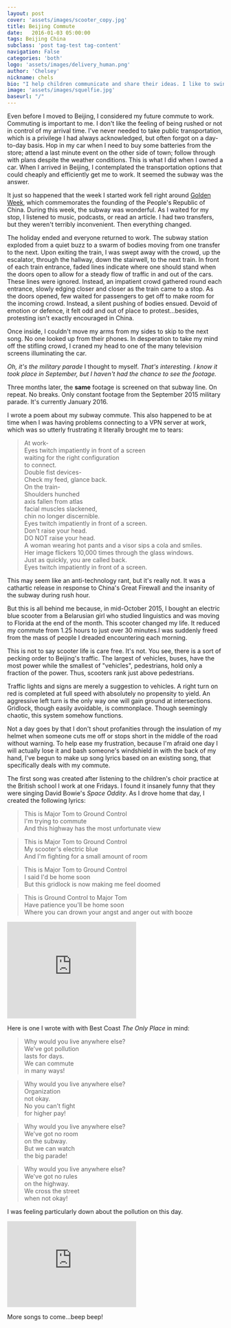 ```yaml
---
layout: post
cover: 'assets/images/scooter_copy.jpg'
title: Beijing Commute
date:   2016-01-03 05:00:00
tags: Beijing China
subclass: 'post tag-test tag-content'
navigation: False
categories: 'both'
logo: 'assets/images/delivery_human.png'
author: 'Chelsey'
nickname: chels
bio: "I help children communicate and share their ideas. I like to swing dance, watch horror movies, draw stick figure comics, and laugh at small failures."
image: 'assets/images/squelfie.jpg'
baseurl: "/"
---
```


Even before I moved to Beijing, I considered my future commute to work. Commuting is important to me. I don't like the feeling of being rushed or not in control of my arrival time. I've never needed to take public transportation, which is a privilege I had always acknowledged, but often forgot on a day-to-day basis. Hop in my car when I need to buy some batteries from the store; attend a last minute event on the other side of town; follow through with plans despite the weather conditions. This is what I did when I owned a car. When I arrived in Beijing, I contemplated the transportation options that could cheaply and efficiently get me to work. It seemed the subway was the answer. 

It just so happened that the week I started work fell right around [Golden Week](http://www.travelchinaguide.com/intro/festival/national.htm), which commemorates the founding of the People's Republic of China. During this week, the subway was wonderful. As I waited for my stop, I listened to music, podcasts, or read an article. I had two transfers, but they weren't terribly inconvenient. Then everything changed.

The holiday ended and everyone returned to work. The subway station exploded from a quiet buzz to a swarm of bodies moving from one transfer to the next. Upon exiting the train, I was swept away with the crowd, up the escalator, through the hallway, down the stairwell, to the next train. In front of each train entrance, faded lines indicate where one should stand when the doors open to allow for a steady flow of traffic in and out of the cars. These lines were ignored. Instead, an impatient crowd gathered round each entrance, slowly edging closer and closer as the train came to a stop. As the doors opened, few waited for passengers to get off to make room for the incoming crowd. Instead, a silent pushing of bodies ensued. Devoid of emotion or defence, it felt odd and out of place to protest...besides, protesting isn't exactly encouraged in China.
 
Once inside, I couldn't move my arms from my sides to skip to the next song. No one looked up from their phones. In desperation to take my mind off the stifling crowd, I craned my head to one of the many television screens illuminating the car. 

*Oh, it's the military parade* I thought to myself. 
*That's interesting. I know it took place in September, but I haven't had the chance to see the footage.*

Three months later, the **same** footage is screened on that subway line. On repeat. No breaks. Only constant footage from the September 2015 military parade. It's currently January 2016. 

I wrote a poem about my subway commute. This also happened to be at time when I was having problems connecting to a VPN server at work, which was so utterly frustrating it literally brought me to tears:

>At work-  
>Eyes twitch impatiently in front of a screen  
>waiting for the right configuration  
>to connect.  
>Double fist devices-  
>Check my feed, glance back.  
>On the train-  
>Shoulders hunched  
>axis fallen from atlas  
>facial muscles slackened,   
>chin no longer discernible.  
>Eyes twitch impatiently in front of a screen.  
>Don't raise your head.  
>DO NOT raise your head.  
>A woman wearing hot pants and a visor sips a cola and smiles.  
>Her image flickers 10,000 times through the glass windows.  
>Just as quickly, you are called back.  
>Eyes twitch impatiently in front of a screen.  

This may seem like an anti-technology rant, but it's really not. It was a cathartic release in response to China's Great Firewall and the insanity of the subway during rush hour. 

But this is all behind me because, in mid-October 2015, I bought an electric blue scooter from a Belarusian girl who studied linguistics and was moving to Florida at the end of the month. 
This scooter changed my life. It reduced my commute from 1.25 hours to just over 30 minutes.I was suddenly freed from the mass of people I dreaded encountering each morning.  

This is not to say scooter life is care free. It's not. You see, there is a sort of pecking order to Beijing's traffic. The largest of vehicles, buses, have the most power while the smallest of "vehicles", pedestrians, hold only a fraction of the power. Thus, scooters rank just above pedestrians. 

Traffic lights and signs are merely a suggestion to vehicles. A right turn on red is completed at full speed with absolutely no propensity to yield. An aggressive left turn is the only way one will gain ground at intersections. Gridlock, though easily avoidable, is commonplace. Though seemingly chaotic, this system somehow functions. 

Not a day goes by that I don't shout profanities through the insulation of my helmet when someone cuts me off or stops short in the middle of the road without warning. To help ease my frustration, because I'm afraid one day I will actually lose it and bash someone's windshield in with the back of my hand, I've begun to make up song lyrics based on an existing song, that specifically deals with my commute.

The first song was created after listening to the children's choir practice at the British school I work at one Fridays. I found it insanely funny that they were singing David Bowie's *Space Oddity*. As I drove home that day, I created the following lyrics:

>This is Major Tom to Ground Control  
>I'm trying to commute  
>And this highway has the most unfortunate view  

>This is Major Tom to Ground Control  
>My scooter's electric blue  
>And I'm fighting for a small amount of room   

>This is Major Tom to Ground Control  
>I said I'd be home soon  
>But this gridlock is now making me feel doomed  

>This is Ground Control to Major Tom  
>Have patience you'll be home soon  
>Where you can drown your angst and anger out with booze  

<iframe width="300" height="225" src="https://www.youtube.com/embed/cYMCLz5PQVw" frameborder="0" allowfullscreen></iframe>

Here is one I wrote with with Best Coast *The Only Place* in mind:

>Why would you live anywhere else?  
>We've got pollution  
>lasts for days.  
>We can commute   
>in many ways!  

>Why would you live anywhere else?  
>Organization  
>not okay.  
>No you can't fight  
>for higher pay!  

>Why would you live anywhere else?  
>We've got no room  
>on the subway.  
>But we can watch   
>the big parade!  

>Why would you live anywhere else?  
>We've got no rules  
>on the highway.  
>We cross the street  
>when not okay!  

I was feeling particularly down about the pollution on this day.

<iframe width="300" height="200" src="https://www.youtube.com/embed/t6tOXoExg1o#t=1m3s" frameborder="0" allowfullscreen></iframe>

More songs to come...beep beep!


